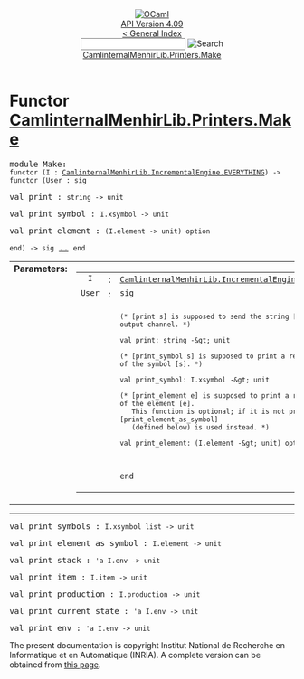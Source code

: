 <!-- ((! set title API !)) ((! set documentation !)) ((! set api !)) ((! set nobreadcrumb !)) -->
<div class="api"><header><nav class="toc brand"><a class="brand" href="https://ocaml.org/"><img src="colour-logo-gray.svg" class="svg" alt="OCaml"></a></nav><nav class="toc"><div class="toc_version"><a href="/docs" id="version-select">API Version 4.09</a></div><a href="index.html">&lt; General Index</a><div class="api_search"><input type="text" name="apisearch" id="api_search" oninput="mySearch(false);" onkeypress="this.oninput();" onclick="this.oninput();" onpaste="this.oninput();">
<img src="search_icon.svg" alt="Search" class="svg" onclick="mySearch(false)"></div>
<div id="search_results"></div><div class="toc_title"><a href="#top">CamlinternalMenhirLib.Printers.Make</a></div><ul></ul></nav></header>

<h1>Functor <a href="type_CamlinternalMenhirLib.Printers.Make.html">CamlinternalMenhirLib.Printers.Make</a></h1>

<pre><span id="MODULEMake"><span class="keyword">module</span> Make</span>: <div class="sig_block"><code class="code"><span class="keyword">functor</span>&nbsp;(</code><code class="code"><span class="constructor">I</span></code><code class="code">&nbsp;:&nbsp;</code><code class="type"><a href="CamlinternalMenhirLib.IncrementalEngine.EVERYTHING.html">CamlinternalMenhirLib.IncrementalEngine.EVERYTHING</a></code><code class="code">)&nbsp;<span class="keywordsign">-&gt;</span>&nbsp;</code><div class="sig_block"><code class="code"><span class="keyword">functor</span>&nbsp;(</code><code class="code"><span class="constructor">User</span></code><code class="code">&nbsp;:&nbsp;</code><code class="code"><span class="keyword">sig</span></code></div></div></pre><div class="sig_block">
<pre><span id="VALprint"><span class="keyword">val</span> print</span> : <code class="type">string -&gt; unit</code></pre>
<pre><span id="VALprint_symbol"><span class="keyword">val</span> print_symbol</span> : <code class="type">I.xsymbol -&gt; unit</code></pre>
<pre><span id="VALprint_element"><span class="keyword">val</span> print_element</span> : <code class="type">(I.element -&gt; unit) option</code></pre></div><pre><code class="code"><span class="keyword">end</span></code><code class="code">)&nbsp;<span class="keywordsign">-&gt;</span>&nbsp;</code><code class="code"><span class="keyword">sig</span></code> <a href="CamlinternalMenhirLib.Printers.Make.html">..</a> <code class="code"><span class="keyword">end</span></code></pre><table border="0" cellpadding="3" width="100%">
<tbody><tr>
<td align="left" valign="top" width="1%%"><b>Parameters: </b></td>
<td>
<table class="paramstable">
<tbody><tr>
<td align="center" valign="top" width="15%">
<code>I</code></td>
<td align="center" valign="top">:</td>
<td><code class="type"><a href="CamlinternalMenhirLib.IncrementalEngine.EVERYTHING.html">CamlinternalMenhirLib.IncrementalEngine.EVERYTHING</a></code>
</td></tr><tr>
<td align="center" valign="top" width="15%">
<code>User</code></td>
<td align="center" valign="top">:</td>
<td><code class="type">sig

    (* [print s] is supposed to send the string [s] to some output channel. *)

    val print: string -&gt; unit

    (* [print_symbol s] is supposed to print a representation of the symbol [s]. *)

    val print_symbol: I.xsymbol -&gt; unit

    (* [print_element e] is supposed to print a representation of the element [e].
       This function is optional; if it is not provided, [print_element_as_symbol]
       (defined below) is used instead. *)

    val print_element: (I.element -&gt; unit) option

  end</code>
</td></tr></tbody></table>
</td>
</tr>
</tbody></table>
<hr width="100%">

<pre><span id="VALprint_symbols"><span class="keyword">val</span> print_symbols</span> : <code class="type">I.xsymbol list -&gt; unit</code></pre>
<pre><span id="VALprint_element_as_symbol"><span class="keyword">val</span> print_element_as_symbol</span> : <code class="type">I.element -&gt; unit</code></pre>
<pre><span id="VALprint_stack"><span class="keyword">val</span> print_stack</span> : <code class="type">'a I.env -&gt; unit</code></pre>
<pre><span id="VALprint_item"><span class="keyword">val</span> print_item</span> : <code class="type">I.item -&gt; unit</code></pre>
<pre><span id="VALprint_production"><span class="keyword">val</span> print_production</span> : <code class="type">I.production -&gt; unit</code></pre>
<pre><span id="VALprint_current_state"><span class="keyword">val</span> print_current_state</span> : <code class="type">'a I.env -&gt; unit</code></pre>
<pre><span id="VALprint_env"><span class="keyword">val</span> print_env</span> : <code class="type">'a I.env -&gt; unit</code></pre>
<div class="copyright">The present documentation is copyright Institut National de Recherche en Informatique et en Automatique (INRIA). A complete version can be obtained from <a href="http://caml.inria.fr/pub/docs/manual-ocaml/">this page</a>.</div></div>